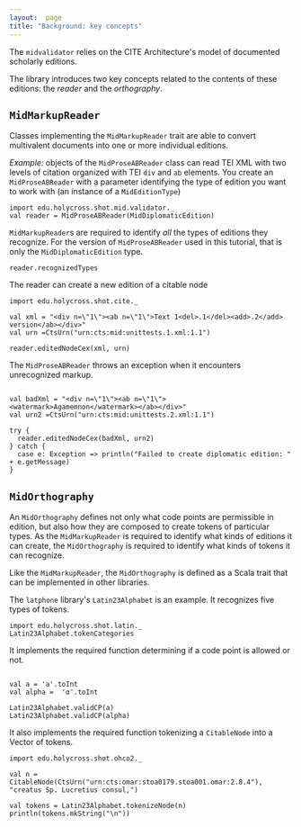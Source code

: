 ```yaml
---
layout:  page
title: "Background: key concepts"
---
```


The `midvalidator` relies on the CITE Architecture's model of documented scholarly editions.

The library introduces two key concepts related to the contents of these editions:  the *reader* and the *orthography*.


## `MidMarkupReader`

Classes implementing the `MidMarkupReader` trait are able to convert multivalent documents into one or more individual editions.

*Example*:  objects of the `MidProseABReader` class can read TEI XML with two levels of citation organized with TEI `div` and `ab` elements.  You create an `MidProseABReader` with a parameter identifying the type of edition you want to work with (an instance of a `MidEditionType`)


```tut
import edu.holycross.shot.mid.validator._
val reader = MidProseABReader(MidDiplomaticEdition)
```



`MidMarkupReader`s are required to identify *all* the types of editions they recognize.  For the version of `MidProseABReader` used in this tutorial, that is only the `MidDiplomaticEdition` type.


```tut
reader.recognizedTypes
```

The reader can create a new edition of a citable node

```tut
import edu.holycross.shot.cite._

val xml = "<div n=\"1\"><ab n=\"1\">Text 1<del>.1</del><add>.2</add> version</ab></div>"
val urn =CtsUrn("urn:cts:mid:unittests.1.xml:1.1")

reader.editedNodeCex(xml, urn)

```

The `MidProseABReader` throws an exception when it encounters unrecognized markup.

```tut

val badXml = "<div n=\"1\"><ab n=\"1\"><watermark>Agamemnon</watermark></ab></div>"
val urn2 =CtsUrn("urn:cts:mid:unittests.2.xml:1.1")

try {
  reader.editedNodeCex(badXml, urn2)
} catch {
  case e: Exception => println("Failed to create diplomatic edition: " + e.getMessage)
}
```

## `MidOrthography`

An `MidOrthography` defines not only what code points are permissible in edition, but also how they are composed to create tokens of particular types.  As the `MidMarkupReader` is required to identify what kinds of editions it can create, the `MidOrthography` is required to identify what kinds of tokens it can recognize.

Like the `MidMarkupReader`, the `MidOrthography` is defined as a Scala trait that can be implemented in other libraries.

The `latphone` library's `Latin23Alphabet` is an example.  It recognizes five types of tokens.

```tut
import edu.holycross.shot.latin._
Latin23Alphabet.tokenCategories
```


It implements the required function determining if a code point is allowed or not.

```

val a = 'a'.toInt
val alpha =  'α'.toInt

Latin23Alphabet.validCP(a)
Latin23Alphabet.validCP(alpha)

```

It also implements the required function tokenizing a `CitableNode` into a Vector of tokens.

```
import edu.holycross.shot.ohco2._

val n = CitableNode(CtsUrn("urn:cts:omar:stoa0179.stoa001.omar:2.8.4"), "creatus Sp. Lucretius consul,")

val tokens = Latin23Alphabet.tokenizeNode(n)
println(tokens.mkString("\n"))
```
